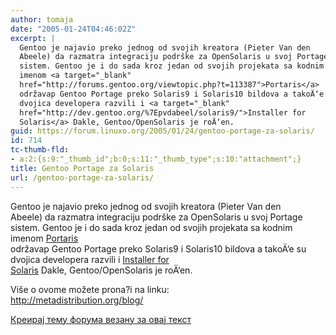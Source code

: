 ```yaml
---
author: tomaja
date: "2005-01-24T04:46:02Z"
excerpt: |
  Gentoo je najavio preko jednog od svojih kreatora (Pieter Van den
  Abeele) da razmatra integraciju podrške za OpenSolaris u svoj Portage
  sistem. Gentoo je i do sada kroz jedan od svojih projekata sa kodnim
  imenom <a target="_blank"
  href="http://forums.gentoo.org/viewtopic.php?t=113387">Portaris</a>
  održavap Gentoo Portage preko Solaris9 i Solaris10 bildova a takoÄ‘e su
  dvojica developera razvili i <a target="_blank"
  href="http://dev.gentoo.org/%7Epvdabeel/solaris9/">Installer for
  Solaris</a> Dakle, Gentoo/OpenSolaris je roÄ‘en.
guid: https://forum.linuxo.org/2005/01/24/gentoo-portage-za-solaris/
id: 714
tc-thumb-fld:
- a:2:{s:9:"_thumb_id";b:0;s:11:"_thumb_type";s:10:"attachment";}
title: Gentoo Portage za Solaris
url: /gentoo-portage-za-solaris/
---
```

Gentoo je najavio preko jednog od svojih kreatora (Pieter Van den  
Abeele) da razmatra integraciju podrške za OpenSolaris u svoj Portage  
sistem. Gentoo je i do sada kroz jedan od svojih projekata sa kodnim  
imenom <a target="_blank"
href="http://forums.gentoo.org/viewtopic.php?t=113387">Portaris</a>  
održavap Gentoo Portage preko Solaris9 i Solaris10 bildova a takoÄ‘e su  
dvojica developera razvili i <a target="_blank"
href="http://dev.gentoo.org/%7Epvdabeel/solaris9/">Installer for<br /> Solaris</a> Dakle, Gentoo/OpenSolaris je roÄ‘en.<!--break-->

  
Više o ovome možete prona?i na linku:  
<a target="_blank" href="http://metadistribution.org/blog/">http://metadistribution.org/blog/</a>

[Креирај тему форума везану за овај текст](https://linuxo.org/nova-tema-na-forumu/?se_pid=714)